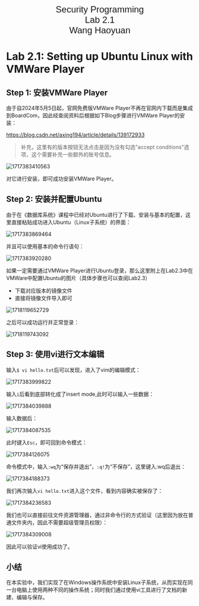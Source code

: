 <div align='center'>
	<font face = "Arial" size="5">Security Programming</font>
</div>

<div align='center'>
	<font face = "Arial" size="5">Lab 2.1</font>
</div>

<div align='center'>
	<font face = "Arial" size="5">Wang Haoyuan</font>
</div>

<p style="page-break-before:always;"></p>

# Lab 2.1: Setting up Ubuntu Linux with VMWare Player

## Step 1: 安装VMWare Player

由于自2024年5月5日起，官网免费版VMWare Player不再在官网内下载而是集成到BoardCom，因此经查阅资料后根据如下Blog步骤进行VMWare Player的安装：

https://blog.csdn.net/axing194/article/details/139172933

> 补充，这里有的版本按钮无法点击是因为没有勾选"accept conditions"选项，这个需要补充一些额外的账号信息。

![1717383410563](image/report/1717383410563.png)

对它进行安装，即可成功安装VMWare Player。

## Step 2: 安装并配置Ubuntu

由于在《数据库系统》课程中已经对Ubuntu进行了下载、安装与基本的配置，这里直接粘贴成功进入Ubuntu（Linux子系统）的界面：

![1717383869464](image/report/1717383869464.png)

并且可以使用基本的命令行语句：

![1717383920280](image/report/1717383920280.png)

如果一定需要通过VMWare Player进行Ubuntu登录，那么这里附上在Lab2.3中在VMWare中配置Ubuntu的图片（具体步骤也可以查阅Lab2.3）
- 下载对应版本的镜像文件
- 直接将镜像文件导入即可

![1718119652729](image/report/1718119652729.png)

之后可以成功运行并正常登录：

![1718119743092](image/report/1718119743092.png)

## Step 3: 使用vi进行文本编辑

输入`$ vi hello.txt`后可以发现，进入了vim的编辑模式：

![1717383999822](image/report/1717383999822.png)

输入`i`后看到底部转化成了insert mode,此时可以输入一些数据：

![1717384039888](image/report/1717384039888.png)

输入数据后：

![1717384087535](image/report/1717384087535.png)

此时键入`Esc`，即可回到命令模式：

![1717384126075](image/report/1717384126075.png)

命令模式中，输入`:wq`为“保存并退出”，`:q!`为“不保存”，这里键入:wq后退出：

![1717384188373](image/report/1717384188373.png)

我们再次输入`vi hello.txt`进入这个文件，看到内容确实被保存了：

![1717384236583](image/report/1717384236583.png)

我们也可以直接前往文件资源管理器，通过非命令行的方式验证（这里因为放在普通文件夹内，因此不需要超级管理员权限）：

![1717384309008](image/report/1717384309008.png)

因此可以验证vi使用成功了。

## 小结

在本实验中，我们实现了在Windows操作系统中安装Linux子系统，从而实现在同一台电脑上使用两种不同的操作系统；同时我们通过使用vi工具进行了文档的新建、编辑与保存。